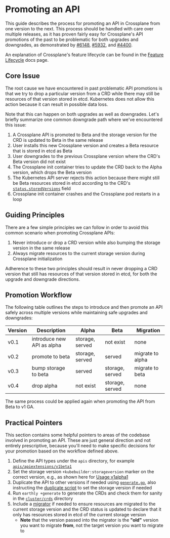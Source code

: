 # Promoting an API

This guide describes the process for promoting an API in Crossplane from one
version to the next. This process should be handled with care over multiple
releases, as it has proven fairly easy for Crossplane's API promotions of the
past to be problematic for both upgrades and downgrades, as demonstrated by
[#6148], [#5932], and [#4400].

An explanation of Crossplane's feature lifecycle can be found in the [Feature
Lifecycle] docs page.

## Core Issue

The root cause we have encountered in past problematic API promotions is that we
try to drop a particular version from a CRD while there may still be resources
of that version stored in etcd. Kubernetes does not allow this action because it
can result in possible data loss.

Note that this can happen on both upgrades as well as downgrades. Let's briefly
summarize one common downgrade path where we've encountered this issue:

1. A Crossplane API is promoted to Beta and the storage version for the CRD is
   updated to Beta in the same release
1. User installs this new Crossplane version and creates a Beta resource that is
   stored in etcd as Beta
1. User downgrades to the previous Crossplane version where the CRD's Beta
   version did not exist
1. The Crossplane init container tries to update the CRD back to the Alpha
   version, which drops the Beta version
1. The Kubernetes API server rejects this action because there might still be
   Beta resources stored in etcd according to the CRD's
   [`status.storedVersions`] field
1. Crossplane init container crashes and the Crossplane pod restarts in a loop

## Guiding Principles

There are a few simple principles we can follow in order to avoid this common
scenario when promoting Crossplane APIs:

1. Never introduce or drop a CRD version while also bumping the storage version
   in the same release
1. Always migrate resources to the current storage version during Crossplane
   initialization

Adherence to these two principles should result in never dropping a CRD version
that still has resources of that version stored in etcd, for both the upgrade
and downgrade directions.

## Promotion Workflow

The following table outlines the steps to introduce and then promote an API
safely across multiple versions while maintaining safe upgrades and downgrades:

| Version | Description                | Alpha           | Beta            | Migration        |
|---------|----------------------------|-----------------|-----------------|------------------|
| v0.1    | introduce new API as alpha | storage, served | not exist       | none             |
| v0.2    | promote to beta            | storage, served | served          | migrate to alpha |
| v0.3    | bump storage to beta       | served          | storage, served | migrate to beta  |
| v0.4    | drop alpha                 | not exist       | storage, served | none             |

The same process could be applied again when promoting the API from Beta to v1
GA.

## Practical Pointers

This section contains some helpful pointers to areas of the codebase involved
in promoting an API. These are just general direction and not entirely
prescriptive, because you'll need to make specific decisions for your promotion
based on the workflow defined above.

1. Define the API types under the `apis` directory, for example
   [`apis/apiextensions/v1beta1`]
1. Set the storage version `+kubebuilder:storageversion` marker on the correct
   version, e.g., as shown here for [Usage v1alpha1]
1. Duplicate the API to other versions if needed using [`generate.go`], also
   instructing the [duplicate script] to set the storage version if needed
1. Run `earthly +generate` to generate the CRDs and check them for sanity in the
   [`cluster/crds`] directory
1. Include a [migrator] if needed to ensure resources are migrated to the
   current storage version and the CRD status is updated to declare that it only
   has resources stored in etcd of the current storage version
    * **Note** that the version passed into the migrator is the **"old"**
      version you want to migrate **from**, not the target version you want to
      migrate to

<!-- Links -->
[#6148]: https://github.com/crossplane/crossplane/issues/6148
[#5932]: https://github.com/crossplane/crossplane/issues/5932
[#4400]: https://github.com/crossplane/crossplane/issues/4400
[Feature Lifecycle]: https://docs.crossplane.io/latest/learn/feature-lifecycle/
[`status.storedVersions`]: https://github.com/kubernetes/apiextensions-apiserver/blob/v0.32.0/pkg/apis/apiextensions/v1/types.go#L368-L376
[`apis/apiextensions/v1beta1`]: https://github.com/crossplane/crossplane/tree/release-1.18/apis/apiextensions/v1beta1
[Usage v1alpha1]: https://github.com/crossplane/crossplane/blob/release-1.18/apis/apiextensions/v1alpha1/usage_types.go#L89
[`generate.go`]: https://github.com/crossplane/crossplane/blob/release-1.18/apis/generate.go
[duplicate script]: https://github.com/crossplane/crossplane/blob/release-1.18/hack/duplicate_api_type.sh
[`cluster/crds`]: https://github.com/crossplane/crossplane/tree/release-1.18/cluster/crds
[migrator]: https://github.com/crossplane/crossplane/blob/release-1.18/cmd/crossplane/core/init.go#L75-L79